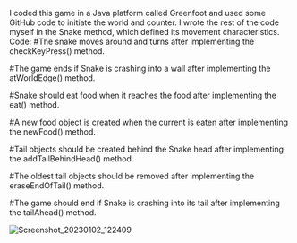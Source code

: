 I coded this game in a Java platform called Greenfoot and used some GitHub code to initiate the world and counter. 
I wrote the rest of the code myself in the Snake method, which defined its movement characteristics. 
Code:
#The snake moves around and turns after implementing the checkKeyPress() method.

#The game ends if Snake is crashing into a wall after implementing the atWorldEdge() method.

#Snake should eat food when it reaches the food after implementing the eat() method.

#A new food object is created when the current is eaten after implementing the newFood() method.

#Tail objects should be created behind the Snake head after implementing the addTailBehindHead() method.

#The oldest tail objects should be removed after implementing the eraseEndOfTail() method.

#The game should end if Snake is crashing into its tail after implementing the tailAhead() method.

![Screenshot_20230102_122409](https://user-images.githubusercontent.com/121777913/210208821-df0c0b68-da77-4c5d-bc84-3ab2e3c3f8e7.png)
